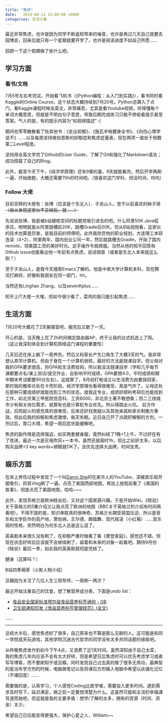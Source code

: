 ```yaml
---
title: "焦虑"
date:   2019-08-12 15:00:00 +0800
categories: 生活小事
---
```


最近非常焦虑，也许是因为同学不断返校带来的噪音，也许是再过几天自己就要去园博会，回来后就只有一个星期就要开学了，也许是阅读进度不如自己所愿……

回顾一下这个假期做了些什么吧。

## 学习方面

### 看书/文档

7月5号左右考完试，开始看飞机书（《Python编程：从入门到实践》），看书同时看Kaggle的Online Course，这个状态大概持续到7月20号。Python总算入了点门，看Kaggle课程时候全英文，非常痛苦，尤其是看Youtube视频，听得懂每个单词大概意思，但就是不明白句子意思，导致后期完成练习只能不停偷看提示甚至答案。气人的是，有的提示内容为“如视频描述”  :(

期间也零零散散看了些其他书：《走出抑郁》、《施瓦辛格健身全书》、《向伪心理学说不》……以及每周坚持做伯恩斯的抑郁症和焦虑症量表，现在两项一直处于倒数第二Level程度。

坚持用全英文学完了Github的User Guide，了解了Git和强化了Markdown语法；成功搭载了自己的Blog。

此外，截至今天下午，《经济学原理》还有9章的量，9天就能看完。然后开学再刷一遍，开始做题，大概还需要70h的时间吧。（很喜欢这门学科，但没时间，呜呜）

### Follow 大佬

目前崇拜的大佬有：张博（应该是个东北人）、子龙山人。至于以前喜欢的~~轮子哥（自从发现这家伙不正经后，就……）~~

先说说张博，我是被b站硬核空间的标题党吸引进去的吧。什么阿里50K Java程序员，明明就是从阿里跳槽前20K，跳槽Gradle后50K。但从B站视频看，这家伙的技术也算是厉害，是我目前的师傅吧。此外我欣赏他的职业规划，大连理工本硕连读（4+2），阿里两年，国内创业公司一年，然后就跳槽去Gradle，开始了国内remote，领美国工资的美好时光。这手操作令我佩服。当然从他的知乎回答和Github issue也能看出他一年前有点焦虑，说话很直（或者是东北人本来就这么刚？）

至于子龙山人，是我今天搜索Emacs了解的。他是中南大学计算机本科，现在腾讯打麻将，好像和我朋友在同一部门，hh。

当然还有Linghao Zhang，以及sevenKplus……

知乎上IT大佬一大堆，但如今很少看了，菜鸡的我只能引起焦虑……

## 生活方面

7月20号大概花了2天搬寝室吧，搬完后又歇了一天。

开心的是，当天晚上花了2h时间搞定路由器AP，终于让我的台式机连上了网。（这让我深刻体会到计算机网络这门课程的重要性）

几天后还在床上躺了一周养伤，然后又和家长产生口角生了大概3天的气。我非常想认真学计算机，但由于身在一个计算机弱校，最好的方法是翘课自学。但父母对我的GPA要求很高，将GPA和生活费挂钩，所以我没法翘课自学（学校几乎每节课都要点名/课上测试/提交作业，会影响平时成绩，GPA要想4.0，平时成绩和期中期末考试都要90分左右）。这就算了，8月初打电话又以生活费为由要挟回家，那时我的概率论处在卡壳阶段，经济学原理也看得很难受，真是气炸了。父母还处在那种只要成绩好就能找到工作的状态，就我这专业，成绩好顺利考研后也能找到工作，如北京某三甲医院信息科，工资8000，非北京土著不敢想象；而二三线城市少有相关岗位需求，就算有也是计算机专业优先。所以得跳出火坑。
前方作战，后院起火的感觉真的很难受。后来还好找我姐以及其他亲戚和家长制衡方奏效。但此后我的抑郁和焦虑激增，每天失眠。近日自己开了点疏肝解郁的方剂，一剂过后，胃口大增，希望一周后症状能缓解吧。

焦虑的副作用是选择强迫，如买两套健身服，竟然纠结了1晚+1上午。不过好在有了改进，最近一次是买电吹风+一本书，虽然还是超时1h，但比之前好太多。以后购买品牌+3 key words+顺眼就OK了。且优先选择大品牌，时间宝贵。

## 娱乐方面

在床上养伤过程中发现了一个叫[Danni She](https://www.youtube.com/channel/UCyzrw0hDTOkv53hvLtiQqhA)的在美华人的YouTube，深被其乐观开朗吸引，将其Vlog刷了一遍。点亮了美国西部地图，再加上放假前看了《美国的故事》，彻底点亮了美国地图，哈哈~~~

此外，发现苏格兰是欧洲硅谷后，又对这个国家感兴趣。于是开始Wiki，《晓说》关于英格兰的5集介绍又让我点亮了欧洲的地图（BBC关于英格兰的介绍有时间再看吧）。不得不提的是，知识串联真的很神奇，苏格兰长期受英国压迫，所以是音乐和文学巨作的高产地，萧伯纳、王尔德、踢踏舞、现代摇滚（小红莓）……其乐观的性格，突然明白为何东北人总是这么逗了。

英美剧本来很久没有刷了，在抑郁严重时候看了看《摩登家庭》，感觉还不错，但现在状态好转后应该就不会继续刷了，留着和未来的对象一起看吧。期待9月份《硅谷》最后一季，如此我的英美剧就彻底完结了。

健身（这算吗？）

B站四季萌芽（火影人物介绍）

豆瓣因为关注了几位人生三观导师，一周刷一两次？

最近开始注重自己的饮食，想了解营养成分表，下面是undo list：

- [食品安全国家标准预包装食品营养标签通则 - GB](http://www.cirs-reach.com/Uploads/file/20180428/1524880232_75595.pdf)
- [卫生部通知印发《食品营养标签管理规范》(全文)](http://www.gov.cn/gzdt/2008-01/11/content_856260.htm)

……

---


总结大半后，感觉焦虑好了很多，自己原来也不算是那么无聊的人。这可能是和同一学院成天玩游戏，其他学院沉迷古代哲学的同学没有太多共同话题的缘故吧。

从昨晚焦虑发作到如今下午4点，又浪费了近1天时间。虽然深知由于自己太菜，我的焦虑几年内应该不会有太大好转，但是希望日后焦虑时可以优先考虑学习或者写写博客，而不要刷知乎或豆瓣。同时发现自己过去真的做了很多无用功，最典型的是当年学方剂的时候，电脑做笔记以及将课后方剂输入电脑中希望以此强化记忆（不堪回首）……

需要做的是，认真学习，个人感觉Coding比医学难，需要投入更多时间。遇到需求及时写下，延迟满足，做之前一定要想清楚为什么。这虽然可能和主流的幸福课背道而驰吧，但这就是我的主要矛盾：想学/了解的太多，拥有的资源（时间、资金）太少。

希望自己日后能变得更强大，保护心爱之人，William~~
